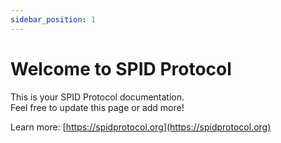 ```yaml
---
sidebar_position: 1
---
```


# Welcome to SPID Protocol

This is your SPID Protocol documentation.  
Feel free to update this page or add more!

Learn more: [https://spidprotocol.org](https://spidprotocol.org)
